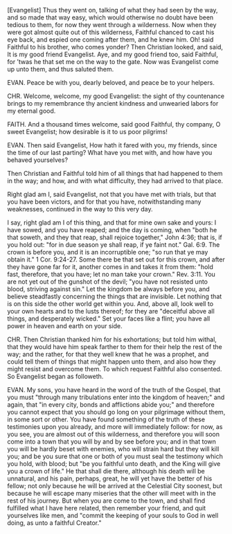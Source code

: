 [Evangelist]
Thus they went on, talking of what they had seen by the way, and so made that way easy, which would otherwise no doubt have been tedious to them, for now they went through a wilderness. Now when they were got almost quite out of this wilderness, Faithful chanced to cast his eye back, and espied one coming after them, and he knew him. Oh! said Faithful to his brother, who comes yonder? Then Christian looked, and said, It is my good friend Evangelist. Aye, and my good friend too, said Faithful, for ’twas he that set me on the way to the gate. Now was Evangelist come up unto them, and thus saluted them.

EVAN. Peace be with you, dearly beloved, and peace be to your helpers.

CHR. Welcome, welcome, my good Evangelist: the sight of thy countenance brings to my remembrance thy ancient kindness and unwearied labors for my eternal good.

FAITH. And a thousand times welcome, said good Faithful, thy company, O sweet Evangelist; how desirable is it to us poor pilgrims!

EVAN. Then said Evangelist, How hath it fared with you, my friends, since the time of our last parting? What have you met with, and how have you behaved yourselves?

Then Christian and Faithful told him of all things that had happened to them in the way; and how, and with what difficulty, they had arrived to that place.

Right glad am I, said Evangelist, not that you have met with trials, but that you have been victors, and for that you have, notwithstanding many weaknesses, continued in the way to this very day.

I say, right glad am I of this thing, and that for mine own sake and yours: I have sowed, and you have reaped; and the day is coming, when "both he that soweth, and they that reap, shall rejoice together," John 4:36; that is, if you hold out: "for in due season ye shall reap, if ye faint not." Gal. 6:9. The crown is before you, and it is an incorruptible one; "so run that ye may obtain it." 1 Cor. 9:24-27. Some there be that set out for this crown, and after they have gone far for it, another comes in and takes it from them: "hold fast, therefore, that you have; let no man take your crown." Rev. 3:11. You are not yet out of the gunshot of the devil; "you have not resisted unto blood, striving against sin." Let the kingdom be always before you, and believe steadfastly concerning the things that are invisible. Let nothing that is on this side the other world get within you. And, above all, look well to your own hearts and to the lusts thereof; for they are "deceitful above all things, and desperately wicked." Set your faces like a flint; you have all power in heaven and earth on your side.

CHR. Then Christian thanked him for his exhortations; but told him withal, that they would have him speak farther to them for their help the rest of the way; and the rather, for that they well knew that he was a prophet, and could tell them of things that might happen unto them, and also how they might resist and overcome them. To which request Faithful also consented. So Evangelist began as followeth.

EVAN. My sons, you have heard in the word of the truth of the Gospel, that you must "through many tribulations enter into the kingdom of heaven;" and again, that "in every city, bonds and afflictions abide you;" and therefore you cannot expect that you should go long on your pilgrimage without them, in some sort or other. You have found something of the truth of these testimonies upon you already, and more will immediately follow: for now, as you see, you are almost out of this wilderness, and therefore you will soon come into a town that you will by and by see before you; and in that town you will be hardly beset with enemies, who will strain hard but they will kill you; and be you sure that one or both of you must seal the testimony which you hold, with blood; but "be you faithful unto death, and the King will give you a crown of life." He that shall die there, although his death will be unnatural, and his pain, perhaps, great, he will yet have the better of his fellow; not only because he will be arrived at the Celestial City soonest, but because he will escape many miseries that the other will meet with in the rest of his journey. But when you are come to the town, and shall find fulfilled what I have here related, then remember your friend, and quit yourselves like men, and "commit the keeping of your souls to God in well doing, as unto a faithful Creator."
